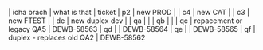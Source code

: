 | icha brach | what is that              | ticket
| p2         | new PROD                  |
| c4         | new CAT                   |
| c3         | new FTEST                 |
| de         | new duplex dev            |
| qa         |                           |
| qb         |                           |
| qc         | repacement or legacy QA5  | DEWB-58563
| qd         |                           | DEWB-58564
| qe         |                           | DEWB-58565
| qf         | duplex - replaces old QA2 | DEWB-58562

